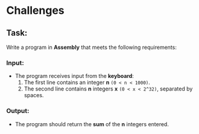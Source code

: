 # Challenges

## Task:
Write a program in **Assembly** that meets the following requirements:

### Input:
- The program receives input from the **keyboard**:
  1. The first line contains an integer **n** `(0 < n < 1000)`.
  2. The second line contains **n** integers **x** `(0 < x < 2^32)`, separated by spaces.

### Output:
- The program should return the **sum** of the **n** integers entered.
